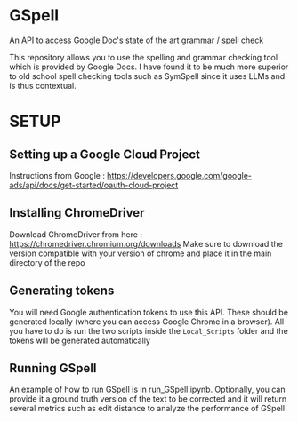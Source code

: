 # GSpell
An API to access Google Doc's state of the art grammar / spell check 

This repository allows you to use the spelling and grammar checking tool which is provided by Google Docs. I have found it to be much more superior to old school spell checking tools such as SymSpell since it uses LLMs and is thus contextual.

# SETUP
## Setting up a Google Cloud Project
Instructions from Google : https://developers.google.com/google-ads/api/docs/get-started/oauth-cloud-project

## Installing ChromeDriver
Download ChromeDriver from here : https://chromedriver.chromium.org/downloads
Make sure to download the version compatible with your version of chrome and place it in the main directory of the repo

## Generating tokens
You will need Google authentication tokens to use this API. These should be generated locally (where you can access Google Chrome in a browser). All you have to do is run the two scripts inside the `Local_Scripts` folder and the tokens will be generated automatically

## Running GSpell 
An example of how to run GSpell is in run_GSpell.ipynb. Optionally, you can provide it a ground truth version of the text to be corrected and it will return several metrics such as edit distance to analyze the performance of GSpell
